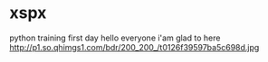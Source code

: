 # xspx
python training
first day
hello everyone
i'am glad to here 
http://p1.so.qhimgs1.com/bdr/200_200_/t0126f39597ba5c698d.jpg
